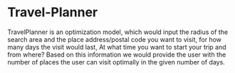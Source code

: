 # Travel-Planner
TravelPlanner is an optimization model, which would input the radius of the search area and the place address/postal code you want to visit, for how many days the visit would last, At what time you want to start your trip and from where? Based on this information we would provide the user with the number of places the user can visit optimally in the given number of days.
